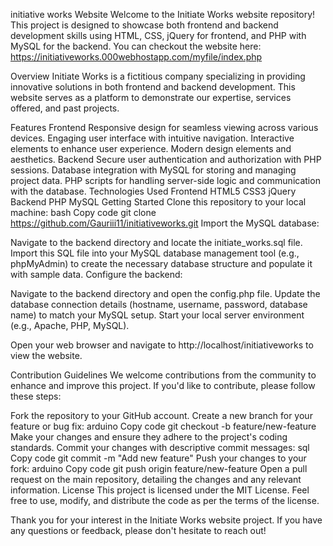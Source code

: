 initiative works Website
Welcome to the Initiate Works website repository! This project is designed to showcase both frontend and backend development skills using HTML, CSS, jQuery for frontend, and PHP with MySQL for the backend.
You can checkout the website here: 
https://initiativeworks.000webhostapp.com/myfile/index.php

Overview
Initiate Works is a fictitious company specializing in providing innovative solutions in both frontend and backend development. This website serves as a platform to demonstrate our expertise, services offered, and past projects.

Features
Frontend
Responsive design for seamless viewing across various devices.
Engaging user interface with intuitive navigation.
Interactive elements to enhance user experience.
Modern design elements and aesthetics.
Backend
Secure user authentication and authorization with PHP sessions.
Database integration with MySQL for storing and managing project data.
PHP scripts for handling server-side logic and communication with the database.
Technologies Used
Frontend
HTML5
CSS3
jQuery
Backend
PHP
MySQL
Getting Started
Clone this repository to your local machine:
bash
Copy code
git clone https://github.com/Gauriii11/initiativeworks.git
Import the MySQL database:

Navigate to the backend directory and locate the initiate_works.sql file.
Import this SQL file into your MySQL database management tool (e.g., phpMyAdmin) to create the necessary database structure and populate it with sample data.
Configure the backend:

Navigate to the backend directory and open the config.php file.
Update the database connection details (hostname, username, password, database name) to match your MySQL setup.
Start your local server environment (e.g., Apache, PHP, MySQL).

Open your web browser and navigate to http://localhost/initiativeworks to view the website.

Contribution Guidelines
We welcome contributions from the community to enhance and improve this project. If you'd like to contribute, please follow these steps:

Fork the repository to your GitHub account.
Create a new branch for your feature or bug fix:
arduino
Copy code
git checkout -b feature/new-feature
Make your changes and ensure they adhere to the project's coding standards.
Commit your changes with descriptive commit messages:
sql
Copy code
git commit -m "Add new feature"
Push your changes to your fork:
arduino
Copy code
git push origin feature/new-feature
Open a pull request on the main repository, detailing the changes and any relevant information.
License
This project is licensed under the MIT License. Feel free to use, modify, and distribute the code as per the terms of the license.

Thank you for your interest in the Initiate Works website project. If you have any questions or feedback, please don't hesitate to reach out!







